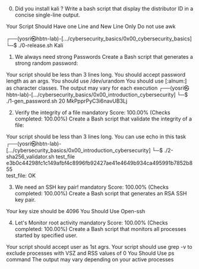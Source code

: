 0. Did you install kali ?
Write a bash script that display the distributor ID in a concise single-line output.

Your Script Should Have one Line and New Line Only
Do not use awk

┌──(yosri㉿hbtn-lab)-[…/cybersecurity_basics/0x00_cybersecurity_basics]
└─$ ./0-release.sh
Kali



1. We always need strong Passwords
Create a Bash script that generates a strong random password:

Your script should be less than 3 lines long.
You should accept password length as an args.
You should use /dev/urandom
You should use [:alnum:] as character classes.
The output may vary for each execution
┌──(yosri㉿hbtn-lab)-[…/cybersecurity_basics/0x00_introduction_cybersecurity]
└─$ ./1-gen_password.sh 20
MkPpprPyC3i6navUB3Lj


2. Verify the integrity of a file
mandatory
Score: 100.00% (Checks completed: 100.00%)
Create a Bash script that validate the integrity of a file:

Your script should be less than 3 lines long.
You can use echo in this task
┌──(yosri㉿hbtn-lab)-[…/cybersecurity_basics/0x00_introduction_cybersecurity]
└─$ ./2-sha256_validator.sh test_file e3b0c44298fc1c149afbf4c8996fb92427ae41e4649b934ca495991b7852b855             
test_file: OK


3. We need an SSH key pair!
mandatory
Score: 100.00% (Checks completed: 100.00%)
Create a Bash script that generates an RSA SSH key pair.

Your key size should be 4096
You Should Use Open-ssh


4. Let's Monitor root activity
mandatory
Score: 100.00% (Checks completed: 100.00%)
Create a Bash script that monitors all processes started by specified user.

Your script should accept user as 1st agrs.
Your script should use grep -v to exclude processes with VSZ and RSS values of 0
You Should Use ps command
The output may vary depending on your active processes


